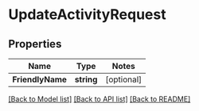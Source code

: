 # UpdateActivityRequest

## Properties
Name | Type | Notes
------------ | ------------- | -------------
**FriendlyName** | **string** | [optional] 

[[Back to Model list]](../README.md#documentation-for-models) [[Back to API list]](../README.md#documentation-for-api-endpoints) [[Back to README]](../README.md)


